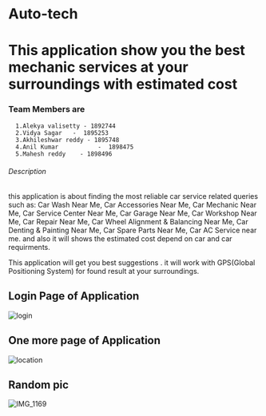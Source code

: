 # Auto-tech
# This application show you the best mechanic services at your surroundings with estimated cost #

  ###  Team Members are ###
      1.Alekya valisetty - 1892744 
      2.Vidya Sagar   -  1895253  
      3.Akhileshwar reddy - 1895748 
      4.Anil Kumar           -  1898475 
      5.Mahesh reddy    - 1898496   
 
 
 ###### Description ######
  this application is about finding the most reliable car service related queries such as:
Car Wash Near Me, Car Accessories Near Me, Car Mechanic Near Me, Car Service Center Near Me, Car Garage Near Me, Car Workshop Near Me, Car Repair Near Me, Car Wheel Alignment & Balancing Near Me, Car Denting & Painting Near Me, Car Spare Parts Near Me, Car AC Service near me. and also it will shows the estimated cost depend on car and car requirments.

This application will get you best suggestions . it will work with GPS(Global Positioning System) for found result at your surroundings.

## Login Page of Application ##
![login](https://user-images.githubusercontent.com/48560720/73887890-8848d900-483a-11ea-8fc3-cd34f82e7eb8.PNG)

## One more page of Application ##
![location](https://user-images.githubusercontent.com/48560720/73890668-808c3300-4840-11ea-8611-3d9157f435aa.PNG)

## Random pic ##
![IMG_1169](https://user-images.githubusercontent.com/49277794/81586749-078f0100-9384-11ea-8cec-cb6f61ed383f.jpg)
